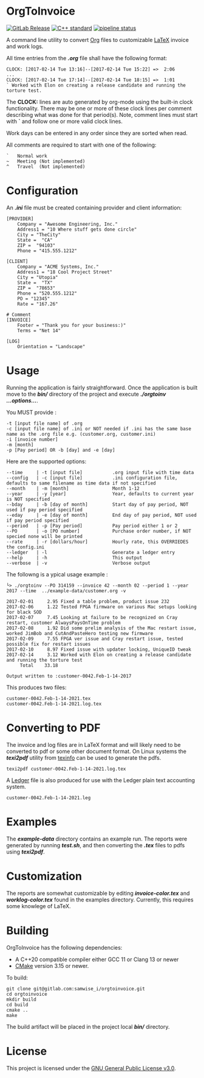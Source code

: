 # OrgToInvoice

[![GitLab Release](https://img.shields.io/gitlab/v/release/32486008?sort=semver&style=flat-square)](https://gitlab.com/samwise_i/orgtoinvoice/-/releases)
[![C++ standard](https://img.shields.io/badge/standard-C%2B%2B20-blue?logo=c%2B%2B&style=flat-square)](https://en.cppreference.com/w/cpp/compiler_support/20)
[![pipeline status](https://gitlab.com/samwise_i/orgtoinvoice/badges/main/pipeline.svg?style=flat-square)](https://gitlab.com/samwise_i/orgtoinvoice/-/commits/main)

A command line utility to convert [Org](https://orgmode.org) files to customizable [LaTeX](https://www.latex-project.org) invoice and work logs.

All time entries from the **_.org_** file shall have the following format:

    CLOCK: [2017-02-14 Tue 13:16]--[2017-02-14 Tue 15:22] =>  2:06
    ...
    CLOCK: [2017-02-14 Tue 17:14]--[2017-02-14 Tue 18:15] =>  1:01
    ` Worked with Elon on creating a release candidate and running the torture test.

The **CLOCK:** lines are auto generated by org-mode using the built-in clock functionality. There may be one or more of these clock lines per comment describing what was done for that period(s). Note, comment lines must start with **`** and follow one or more valid clock lines.

Work days can be entered in any order since they are sorted when read.

All comments are required to start with one of the following:

    `   Normal work
    ~   Meeting (Not implemented)
    ^   Travel  (Not implemented)

# Configuration

An **_.ini_** file must be created containing provider and client information:

    [PROVIDER]
        Company = "Awesome Engineering, Inc."
        Address1 = "10 Where stuff gets done circle"
        City = "TheCity"
        State =  "CA"
        ZIP =  "94103"
        Phone = "415.555.1212"

    [CLIENT]
        Company = "ACME Systems, Inc."
        Address1 = "18 Cool Project Street"
        City = "Utopia"
        State =  "TX"
        ZIP =  "78653"
        Phone = "520.555.1212"
        PO = "12345"
        Rate = "167.26"

    # Comment 
    [INVOICE]
        Footer = "Thank you for your business:)"
        Terms = "Net 14"

    [LOG]
        Orientation = "Landscape"

# Usage

Running the application is fairly straightforward. Once the application is built move to the **_bin/_** directory of the project and execute **_./orgtoinv ...options..._**.

You MUST provide :

    -t [input file name] of .org
    -c [input file name] of .ini or NOT needed if .ini has the same base name as the .org file e.g. (customer.org, customer.ini)
    -i [invoice number]
    -m [month]
    -p [Pay period] OR -b [day] and -e [day]

Here are the supported options:

    --time     | -t [input file]           .org input file with time data
    --config   | -c [input file]           .ini configuration file, defaults to same filename as time data if not specified
    --month    | -m [month]                Month 1-12 
    --year     | -y [year]                 Year, defaults to current year is NOT specified
    --bday     | -b [day of month]         Start day of pay period, NOT used if pay period specified
    --eday     | -e [day of month]         End day of pay period, NOT used if pay period specified
    --period   | -p [Pay period]           Pay period either 1 or 2
    --PO       | -o [PO number]            Purchase order number, if NOT specied none will be printed
    --rate     | -r [dollars/hour]         Hourly rate, this OVERRIEDES the config.ini
    --ledger   | -l                        Generate a ledger entry
    --help     | -h                        This output
    --verbose  | -v                        Verbose output

The followng is a ypical usage example :

    └> ./orgtoinv --PO 314159 --invoice 42 --month 02 --period 1 --year 2017 --time  ../example-data/customer.org -v

    2017-02-01     2.95 Fixed a table problem, product issue 232
    2017-02-06     1.22 Tested FPGA firmware on various Mac setups looking for black SOD
    2017-02-07     7.45 Looking at failure to be recognized on Cray restart, customer AlwaysPaysOnTime problem 
    2017-02-08     1.92 Did some prelim analysis of the Mac restart issue, worked JimBob and CutAndPasteHero testing new firmware
    2017-02-09     7.55 FPGA ver issue and Cray restart issue, tested possible fix for restart issues
    2017-02-10     8.97 Fixed issue with updater locking, UniqueID tweak
    2017-02-14     3.12 Worked with Elon on creating a release candidate and running the torture test
         Total    33.18

    Output written to :customer-0042.Feb-1-14-2017

This produces two files:

    customer-0042.Feb-1-14-2021.tex
    customer-0042.Feb-1-14-2021.log.tex
    
# Converting to PDF

The invoice and log files are in LaTeX format and will likely need to be converted to pdf or some other document format. On Linux systems the **_texi2pdf_** utility from [texinfo](https://www.gnu.org/software/texinfo/) can be used to generate the pdfs.

    texi2pdf customer-0042.Feb-1-14-2021.log.tex

A [Ledger](https://plaintextaccounting.org) file is also produced for use with the Ledger plain text accounting system.

    customer-0042.Feb-1-14-2021.leg

# Examples

The **_example-data_** directory contains an example run. The reports were generated by running **_test.sh_**, and then converting the **_.tex_** files to pdfs using **_texi2pdf_**.


# Customization

The reports are somewhat customizable by editing **_invoice-color.tex_** and **_worklog-color.tex_** found in the examples directory. Currently, this requires some knowlege of LaTeX. 

# Building

OrgToInvoice has the following dependencies:
- A C++20 compatible compiler either GCC 11 or Clang 13 or newer
- [CMake](https://cmake.org/) version 3.15 or newer. 

To build:

    git clone git@gitlab.com:samwise_i/orgtoinvoice.git
    cd orgtoinvoice
    mkdir build
    cd build
    cmake ..
    make

The build artifact will be placed in the project local **_bin/_** directory.


# License

This project is licensed under the [GNU General Public License v3.0](https://www.gnu.org/licenses/).

